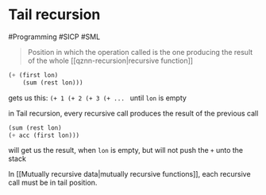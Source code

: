 # Tail recursion

#Programming #SICP #SML

> Position in which the operation called is the one producing the result of the whole [[qznn-recursion|recursive function]]

```scheme
(+ (first lon)
	(sum (rest lon)))
```

gets us this:
`(+ 1 (+ 2 (+ 3 (+ ... ` until `lon` is empty

in Tail recursion, every recursive call produces the result of the previous call

```scheme
(sum (rest lon)
(+ acc (first lon)))
```

will get us the result, when `lon` is empty, but will not push the `+` unto the stack

In [[Mutually recursive data|mutually recursive functions]], each recursive call must be in tail position.
